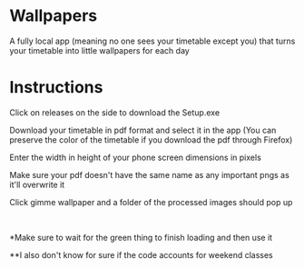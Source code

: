 # Wallpapers
A fully local app (meaning no one sees your timetable except you) that turns your timetable into little wallpapers for each day
<br>
# Instructions
<p>Click on releases on the side to download the Setup.exe</p>
<p>Download your timetable in pdf format and select it in the app (You can preserve the color of the timetable if you download the pdf through Firefox)</p>
<p>Enter the width in height of your phone screen dimensions in pixels</p>
<p>Make sure your pdf doesn't have the same name as any important pngs as it'll overwrite it</p>
<p>Click gimme wallpaper and a folder of the processed images should pop up</p>
<br>

<p>*Make sure to wait for the green thing to finish loading and then use it</p>
<p>**I also don't know for sure if the code accounts for weekend classes</p>
